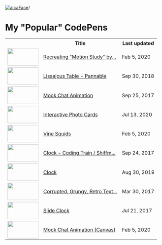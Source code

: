[![alcaFace](https://camo.githubusercontent.com/2ee094c4af74cb0ec2e19388fccfb809837623e3/68747470733a2f2f7374617469632d63646e2e6a74766e772e6e65742f656d6f7469636f6e732f76312f3332383632362f312e30)](https://twitch.tv/Alca)/

# My "Popular" CodePens

<table>
	<tr>
		<th></th>
		<th>Title</th>
		<th>Last updated</th>
	</tr>
	<tr>
		<td><a href=https://codepen.io/Alca/pen/VByeJd target=_blank rel=noopener><img src=https://codepen.io/Alca/pen/VByeJd/image/small.png width=100 height=56.25></a></td>
		<td><a href=https://codepen.io/Alca/pen/VByeJd target=_blank rel=noopener>Recreating "Motion Study" by...</a></td>
		<td>Feb 5, 2020</td>
	</tr>
	<tr>
		<td><a href=https://codepen.io/Alca/pen/oPPbxN target=_blank rel=noopener><img src=https://codepen.io/Alca/pen/oPPbxN/image/small.png width=100 height=56.25></a></td>
		<td><a href=https://codepen.io/Alca/pen/oPPbxN target=_blank rel=noopener>Lissajous Table - Pannable</a></td>
		<td>Sep 30, 2018</td>
	</tr>
	<tr>
		<td><a href=https://codepen.io/Alca/pen/bWGMoz target=_blank rel=noopener><img src=https://codepen.io/Alca/pen/bWGMoz/image/small.png width=100 height=56.25></a></td>
		<td><a href=https://codepen.io/Alca/pen/bWGMoz target=_blank rel=noopener>Mock Chat Animation</a></td>
		<td>Sep 25, 2017</td>
	</tr>
	<tr>
		<td><a href=https://codepen.io/Alca/pen/wZXrKK target=_blank rel=noopener><img src=https://codepen.io/Alca/pen/wZXrKK/image/small.png width=100 height=56.25></a></td>
		<td><a href=https://codepen.io/Alca/pen/wZXrKK target=_blank rel=noopener>Interactive Photo Cards</a></td>
		<td>Jul 13, 2020</td>
	</tr>
	<tr>
		<td><a href=https://codepen.io/Alca/pen/qKvEmQ target=_blank rel=noopener><img src=https://codepen.io/Alca/pen/qKvEmQ/image/small.png width=100 height=56.25></a></td>
		<td><a href=https://codepen.io/Alca/pen/qKvEmQ target=_blank rel=noopener>Vine Squids</a></td>
		<td>Feb 5, 2020</td>
	</tr>
	<tr>
		<td><a href=https://codepen.io/Alca/pen/pWEROj target=_blank rel=noopener><img src=https://codepen.io/Alca/pen/pWEROj/image/small.png width=100 height=56.25></a></td>
		<td><a href=https://codepen.io/Alca/pen/pWEROj target=_blank rel=noopener>Clock - Coding Train / Shiffm...</a></td>
		<td>Sep 24, 2017</td>
	</tr>
	<tr>
		<td><a href=https://codepen.io/Alca/pen/pozevLq target=_blank rel=noopener><img src=https://codepen.io/Alca/pen/pozevLq/image/small.png width=100 height=56.25></a></td>
		<td><a href=https://codepen.io/Alca/pen/pozevLq target=_blank rel=noopener>Clock</a></td>
		<td>Aug 30, 2019</td>
	</tr>
	<tr>
		<td><a href=https://codepen.io/Alca/pen/mWBoOO target=_blank rel=noopener><img src=https://codepen.io/Alca/pen/mWBoOO/image/small.png width=100 height=56.25></a></td>
		<td><a href=https://codepen.io/Alca/pen/mWBoOO target=_blank rel=noopener>Corrupted, Grungy, Retro Text...</a></td>
		<td>Mar 30, 2017</td>
	</tr>
	<tr>
		<td><a href=https://codepen.io/Alca/pen/BZbPrE target=_blank rel=noopener><img src=https://codepen.io/Alca/pen/BZbPrE/image/small.png width=100 height=56.25></a></td>
		<td><a href=https://codepen.io/Alca/pen/BZbPrE target=_blank rel=noopener>Slide Clock</a></td>
		<td>Jul 21, 2017</td>
	</tr>
	<tr>
		<td><a href=https://codepen.io/Alca/pen/oyOyVb target=_blank rel=noopener><img src=https://codepen.io/Alca/pen/oyOyVb/image/small.png width=100 height=56.25></a></td>
		<td><a href=https://codepen.io/Alca/pen/oyOyVb target=_blank rel=noopener>Mock Chat Animation (Canvas)</a></td>
		<td>Feb 5, 2020</td>
	</tr>
</table>